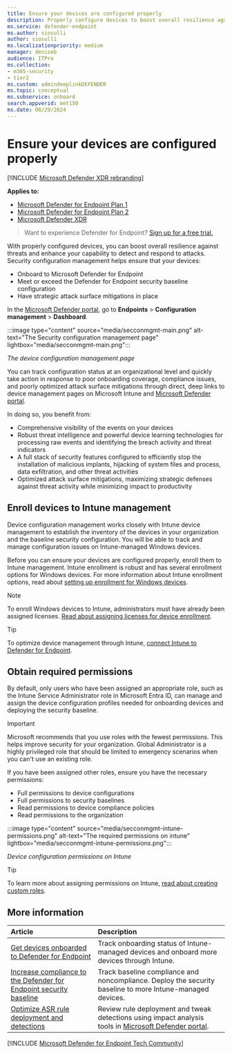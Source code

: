 ```yaml
---
title: Ensure your devices are configured properly
description: Properly configure devices to boost overall resilience against threats and enhance your capability to detect and respond to attacks.
ms.service: defender-endpoint
ms.author: siosulli
author: siosulli
ms.localizationpriority: medium
manager: deniseb
audience: ITPro
ms.collection: 
- m365-security
- tier2
ms.custom: admindeeplinkDEFENDER
ms.topic: conceptual
ms.subservice: onboard
search.appverid: met150
ms.date: 08/29/2024
---
```


# Ensure your devices are configured properly

[!INCLUDE [Microsoft Defender XDR rebranding](../includes/microsoft-defender.md)]

**Applies to:**
- [Microsoft Defender for Endpoint Plan 1](microsoft-defender-endpoint.md)
- [Microsoft Defender for Endpoint Plan 2](microsoft-defender-endpoint.md)
- [Microsoft Defender XDR](/defender-xdr)

> Want to experience Defender for Endpoint? [Sign up for a free trial.](https://signup.microsoft.com/create-account/signup?products=7f379fee-c4f9-4278-b0a1-e4c8c2fcdf7e&ru=https://aka.ms/MDEp2OpenTrial?ocid=docs-wdatp-onboardconfigure-abovefoldlink)

With properly configured devices, you can boost overall resilience against threats and enhance your capability to detect and respond to attacks. Security configuration management helps ensure that your devices:

- Onboard to Microsoft Defender for Endpoint
- Meet or exceed the Defender for Endpoint security baseline configuration
- Have strategic attack surface mitigations in place

In the [Microsoft Defender portal](https://security.microsoft.com), go to **Endpoints** > **Configuration management** > **Dashboard**. 

:::image type="content" source="media/secconmgmt-main.png" alt-text="The Security configuration management page" lightbox="media/secconmgmt-main.png":::

*The device configuration management page*

You can track configuration status at an organizational level and quickly take action in response to poor onboarding coverage, compliance issues, and poorly optimized attack surface mitigations through direct, deep links to device management pages on Microsoft Intune and <a href="https://go.microsoft.com/fwlink/p/?linkid=2077139" target="_blank">Microsoft Defender portal</a>.

In doing so, you benefit from:

- Comprehensive visibility of the events on your devices
- Robust threat intelligence and powerful device learning technologies for processing raw events and identifying the breach activity and threat indicators
- A full stack of security features configured to efficiently stop the installation of malicious implants, hijacking of system files and process, data exfiltration, and other threat activities
- Optimized attack surface mitigations, maximizing strategic defenses against threat activity while minimizing impact to productivity

## Enroll devices to Intune management

Device configuration management works closely with Intune device management to establish the inventory of the devices in your organization and the baseline security configuration. You will be able to track and manage configuration issues on Intune-managed Windows devices.

Before you can ensure your devices are configured properly, enroll them to Intune management. Intune enrollment is robust and has several enrollment options for Windows devices. For more information about Intune enrollment options, read about [setting up enrollment for Windows devices](/intune/windows-enroll).

> [!NOTE]
> To enroll Windows devices to Intune, administrators must have already been assigned licenses. [Read about assigning licenses for device enrollment](/intune/licenses-assign).

> [!TIP]
> To optimize device management through Intune, [connect Intune to Defender for Endpoint](/intune/advanced-threat-protection#enable-windows-defender-atp-in-intune).

## Obtain required permissions

By default, only users who have been assigned an appropriate role, such as the Intune Service Administrator role in Microsoft Entra ID, can manage and assign the device configuration profiles needed for onboarding devices and deploying the security baseline.

> [!IMPORTANT]
> Microsoft recommends that you use roles with the fewest permissions. This helps improve security for your organization. Global Administrator is a highly privileged role that should be limited to emergency scenarios when you can't use an existing role.

If you have been assigned other roles, ensure you have the necessary permissions:

- Full permissions to device configurations
- Full permissions to security baselines
- Read permissions to device compliance policies
- Read permissions to the organization

:::image type="content" source="media/secconmgmt-intune-permissions.png" alt-text="The required permissions on intune" lightbox="media/secconmgmt-intune-permissions.png":::

*Device configuration permissions on Intune*

> [!TIP]
> To learn more about assigning permissions on Intune, [read about creating custom roles](/intune/create-custom-role#to-create-a-custom-role).

## More information

|Article |Description
|:---|:---
|[Get devices onboarded to Defender for Endpoint](configure-machines-onboarding.md)|Track onboarding status of Intune-managed devices and onboard more devices through Intune. |
|[Increase compliance to the Defender for Endpoint security baseline](configure-machines-security-baseline.md)|Track baseline compliance and noncompliance. Deploy the security baseline to more Intune-managed devices. |
| [Optimize ASR rule deployment and detections](configure-machines-asr.md)|Review rule deployment and tweak detections using impact analysis tools in <a href="https://go.microsoft.com/fwlink/p/?linkid=2077139" target="_blank">Microsoft Defender portal</a>. |

[!INCLUDE [Microsoft Defender for Endpoint Tech Community](../includes/defender-mde-techcommunity.md)]
